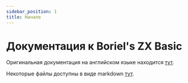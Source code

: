 ```yaml
---
sidebar_position: 1
title: Начало
---
```


# Документация к Boriel's ZX Basic

Оригинальная документация на английском языке находится <a href="https://zxbasic.readthedocs.io/en/docs/">тут</a>.

Некоторые файлы доступны в виде markdown <a href="https://github.com/boriel/zxbasic/tree/docs">тут</a>.
